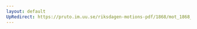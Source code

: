 ```yaml
---
layout: default
UpRedirect: https://pruto.im.uu.se/riksdagen-motions-pdf/1868/mot_1868__ak__57/mot_1868__ak__57-002.pdf
---
```

